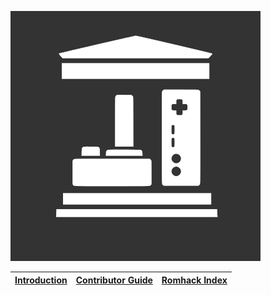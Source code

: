 ![videogame archive](./docs/brand/videogame-archive-(alt).png "Videogame Archive")


| [**Introduction**](./INTRODUCTION.md) | [**Contributor Guide**](./CONTRIBUTOR-GUIDE.md) | [**Romhack Index**](./docs/file-index/index.html) |
|---------------------------------------|-------------------------------------------------|---------------------------------------------------|
